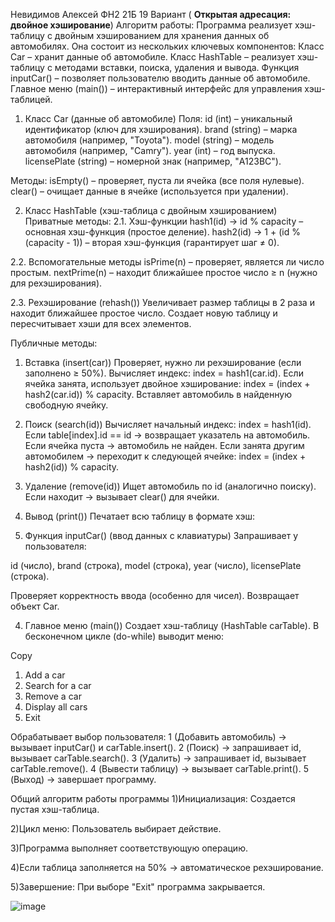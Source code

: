 Невидимов Алексей ФН2 21Б 
 19 Вариант ( **Открытая адресация: двойное хэширование**)
Алгоритм работы:
 Программа реализует хэш-таблицу с двойным хэшированием для хранения данных об автомобилях. Она состоит из нескольких ключевых компонентов:
Класс Car – хранит данные об автомобиле.
Класс HashTable – реализует хэш-таблицу с методами вставки, поиска, удаления и вывода.
Функция inputCar() – позволяет пользователю вводить данные об автомобиле.
Главное меню (main()) – интерактивный интерфейс для управления хэш-таблицей.

1. Класс Car (данные об автомобиле)
Поля:
id (int) – уникальный идентификатор (ключ для хэширования).
brand (string) – марка автомобиля (например, "Toyota").
model (string) – модель автомобиля (например, "Camry").
year (int) – год выпуска.
licensePlate (string) – номерной знак (например, "A123BC").

Методы:
isEmpty() – проверяет, пуста ли ячейка (все поля нулевые).
clear() – очищает данные в ячейке (используется при удалении).

2. Класс HashTable (хэш-таблица с двойным хэшированием)
Приватные методы:
2.1. Хэш-функции
hash1(id) → id % capacity – основная хэш-функция (простое деление).
hash2(id) → 1 + (id % (capacity - 1)) – вторая хэш-функция (гарантирует шаг ≠ 0).

2.2. Вспомогательные методы
isPrime(n) – проверяет, является ли число простым.
nextPrime(n) – находит ближайшее простое число ≥ n (нужно для рехэширования).

2.3. Рехэширование (rehash())
Увеличивает размер таблицы в 2 раза и находит ближайшее простое число.
Создает новую таблицу и пересчитывает хэши для всех элементов.

Публичные методы:
1. Вставка (insert(car))
Проверяет, нужно ли рехэширование (если заполнено ≥ 50%).
Вычисляет индекс: index = hash1(car.id).
Если ячейка занята, использует двойное хэширование:
index = (index + hash2(car.id)) % capacity.
Вставляет автомобиль в найденную свободную ячейку.

2. Поиск (search(id))
Вычисляет начальный индекс: index = hash1(id).
Если table[index].id == id → возвращает указатель на автомобиль.
Если ячейка пуста → автомобиль не найден.
Если занята другим автомобилем → переходит к следующей ячейке:
index = (index + hash2(id)) % capacity.

3. Удаление (remove(id))
Ищет автомобиль по id (аналогично поиску).
Если находит → вызывает clear() для ячейки.

4. Вывод (print())
Печатает всю таблицу в формате хэш:

3. Функция inputCar() (ввод данных с клавиатуры)
Запрашивает у пользователя:

id (число),
brand (строка),
model (строка),
year (число),
licensePlate (строка).

Проверяет корректность ввода (особенно для чисел).
Возвращает объект Car.

4. Главное меню (main())
Создает хэш-таблицу (HashTable carTable).
В бесконечном цикле (do-while) выводит меню:

Copy
1. Add a car  
2. Search for a car  
3. Remove a car  
4. Display all cars  
5. Exit

Обрабатывает выбор пользователя:
1 (Добавить автомобиль) → вызывает inputCar() и carTable.insert().
2 (Поиск) → запрашивает id, вызывает carTable.search().
3 (Удалить) → запрашивает id, вызывает carTable.remove().
4 (Вывести таблицу) → вызывает carTable.print().
5 (Выход) → завершает программу.

Общий алгоритм работы программы
1)Инициализация:
Создается пустая хэш-таблица.

2)Цикл меню:
Пользователь выбирает действие.

3)Программа выполняет соответствующую операцию.

4)Если таблица заполняется на 50% → автоматическое рехэширование.

5)Завершение:
При выборе "Exit" программа закрывается.


![image](https://github.com/user-attachments/assets/281b92a9-30d0-4c3d-82c8-571a5dd29c82)
